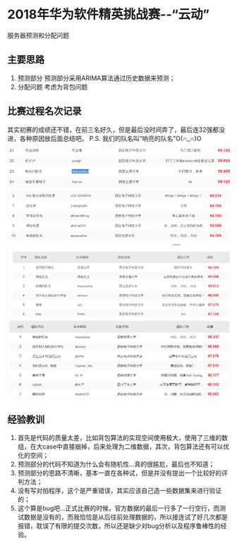 # 2018年华为软件精英挑战赛--“云动”
服务器预测和分配问题

## 主要思路
1. 预测部分
预测部分采用ARIMA算法通过历史数据来预测；
2. 分配问题
考虑为背包问题

## 比赛过程名次记录
其实初赛的成绩还不错，在前三名好久，但是最后没时间弄了，最后连32强都没进，各种原因放后面总结吧。
P.S. 我们的队名叫“响亮的队名”O(∩_∩)O

![2018年03月14日](https://raw.githubusercontent.com/JayVae/pictures/master/res/20180314.jpg)
![20180317](https://raw.githubusercontent.com/JayVae/pictures/master/res/20180317.png)
![20180318](https://raw.githubusercontent.com/JayVae/pictures/master/res/20180318.png)
![20180319](https://raw.githubusercontent.com/JayVae/pictures/master/res/20180319.png)

## 经验教训
1. 首先是代码的质量太差，比如背包算法的实现空间使用极大，使用了三维的数组，在大case中直接崩掉，后来处理为二维数据，其次，背包算法还有可以优化的空间；
2. 预测部分的代码不知道为什么会有随机性...真的很尴尬，最后也不知道；
3. 预测部分的思路不清晰，基本一直在各种试，但是并没有提出一个比较好的评判方法；
4. 没有写对拍程序，这个是严重错误，其实应该自己造一些数据集来进行验证的；
5. 这个算是bug吧...正式比赛的时候，官方数据的最后一行多了一行空行，而测试数据是没有的，而我恰恰是从后往前处理数据的，所以接连试了好几次都是报错，耽误了有限的提交次数，所以还是缺少对bug分析以及程序鲁棒性的经验。
